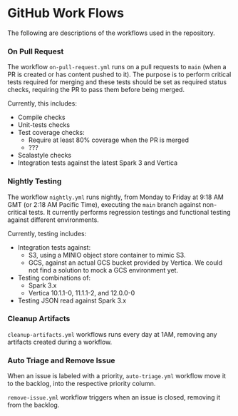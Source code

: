 # GitHub Work Flows
The following are descriptions of the workflows used in the repository.

### On Pull Request
The workflow `on-pull-request.yml` runs on a pull requests to `main` (when a PR is created or has content pushed to it).
The purpose is to perform critical tests required for merging and these tests should be set as required status checks, 
requiring the PR to pass them before being merged. 

Currently, this includes:
* Compile checks
* Unit-tests checks
* Test coverage checks:
  * Require at least 80% coverage when the PR is merged
  * ???
* Scalastyle checks
* Integration tests against the latest Spark 3 and Vertica

### Nightly Testing
The workflow `nightly.yml` runs nightly, from Monday to Friday at 9:18 AM GMT (or 2:18 AM Pacific Time), executing the 
`main` branch against non-critical tests. It currently performs regression testings and functional testing against different environments.

Currently, testing includes:
* Integration tests against: 
  * S3, using a MINIO object store container to mimic S3.
  * GCS, against an actual GCS bucket provided by Vertica. We could not find a solution to mock a GCS environment yet.
* Testing combinations of:
  * Spark 3.x
  * Vertica 10.1.1-0, 11.1.1-2, and 12.0.0-0
* Testing JSON read against Spark 3.x

### Cleanup Artifacts
`cleanup-artifacts.yml` workflows runs every day at 1AM, removing any artifacts created during a workflow.

### Auto Triage and Remove Issue
When an issue is labeled with a priority, `auto-triage.yml` workflow move it to the backlog, into the respective 
priority column.

`remove-issue.yml` workflow triggers when an issue is closed, removing it from the backlog.





